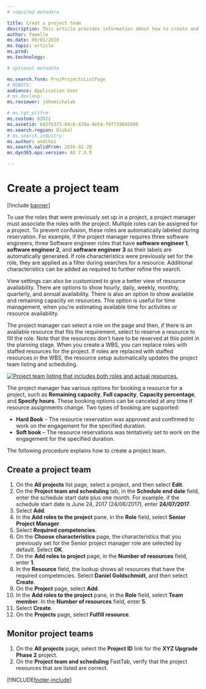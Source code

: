```yaml
---
# required metadata

title: Creat a project team
description: This article provides information about how to create and manage project teams.
author: Yowelle
ms.date: 09/01/2020
ms.topic: article
ms.prod: 
ms.technology: 

# optional metadata

ms.search.form: ProjProjectsListPage
# ROBOTS: 
audience: Application User
# ms.devlang: 
ms.reviewer: johnmichalak

# ms.tgt_pltfrm: 
ms.custom: 82022
ms.assetid: bd2fb375-84c6-428a-8e54-f0f719045898
ms.search.region: Global
# ms.search.industry: 
ms.author: andchoi
ms.search.validFrom: 2016-02-28
ms.dyn365.ops.version: AX 7.0.0

---
```


# Create a project team

[!include [banner](../includes/banner.md)]

To use the roles that were previously set up in a project, a project manager must associate the roles with the project. Multiple roles can be assigned for a project. To prevent confusion, these roles are automatically labeled during reservation. For example, if the project manager requires three software engineers, three Software engineer roles that have **software engineer 1**, **software engineer 2**, and **software engineer 3** as their labels are automatically generated. If role characteristics were previously set for the role, they are applied as a filter during searches for a resource. Additional characteristics can be added as required to further refine the search.

View settings can also be customized to give a better view of resource availability. There are options to show hourly, daily, weekly, monthly, quarterly, and annual availability. There is also an option to show available and remaining capacity on resources. This option is useful for time management, when you're estimating available time for activities or resource availability.

The project manager can select a role on the page and then, if there is an available resource that fits the requirement, select to reserve a resource to fill the role. Note that the resources don't have to be reserved at this point in the planning stage. When you create a WBS, you can replace roles with staffed resources for the project. If roles are replaced with staffed resources in the WBS, the resource setup automatically updates the project team listing and scheduling.

[![Project team listing that includes both roles and actual resources.](./media/projectresourcing03-1024x368.jpg)](./media/projectresourcing03.jpg) 

The project manager has various options for booking a resource for a project, such as **Remaining capacity**, **Full capacity**, **Capacity percentage**, and **Specify hours**. These booking options can be canceled at any time if resource assignments change. Two types of booking are supported:

- **Hard Book** – The resource reservation was approved and confirmed to work on the engagement for the specified duration.
- **Soft book** – The resource reservations was tentatively set to work on the engagement for the specified duration.

The following procedure explains how to create a project team.

## Create a project team

1. On the **All projects** list page, select a project, and then select **Edit**.
2. On the **Project team and scheduling** tab, in the **Schedule end date** field, enter the schedule start date plus one month. For example, if the schedule start date is June 24, 2017 (24/06/2017), enter **24/07/2017**.
3. Select **Add**.
4. In the **Add roles to the project** pane, in the **Role** field, select **Senior Project Manager**.
5. Select **Required competencies**.
6. On the **Choose characteristics** page, the characteristics that you previously set for the Senior project manager role are selected by default. Select **OK**.
7. On the **Add roles to project** page, in the **Number of resources** field, enter **1**.
8. In the **Resource** field, the lookup shows all resources that have the required competencies. Select **Daniel Goldschmidt**, and then select **Create**.
9. On the **Project** page, select **Add**.
10. In the **Add roles to the project** pane, in the **Role** field, select **Team member**. In the **Number of resources** field, enter **5**.
11. Select **Create**.
12. On the **Projects** page, select **Fulfill resource**.

## Monitor project teams
1. On the **All projects** page, select the **Project ID** link for the **XYZ Upgrade Phase 2** project.
2. On the **Project team and scheduling** FastTab, verify that the project resources that are listed are correct.


[!INCLUDE[footer-include](../includes/footer-banner.md)]